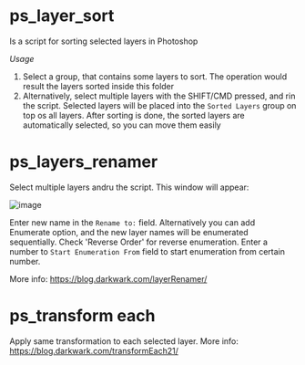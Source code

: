 # ps_layer_sort

Is a script for sorting selected layers in Photoshop

_Usage_

1. Select a group, that contains some layers to sort. The operation would result the layers sorted inside this folder
2. Alternatively, select multiple layers with the SHIFT/CMD pressed, and rin the script. Selected layers will be placed into the `Sorted Layers` group on top os all layers.
After sorting is done, the sorted layers are automatically selected, so you can move them easily


# ps_layers_renamer

Select multiple layers andru the script. 
This window will appear:

![image](https://github.com/movalex/photoshop_scripts/assets/11698866/0294565b-aedf-44c4-a6df-5d6883f56b4a)

Enter new name in the `Rename to:` field.
Alternatively you can add Enumerate option, and the new layer names will be enumerated sequentially.
Check 'Reverse Order' for reverse enumeration.
Enter a number to `Start Enumeration From` field to start enumeration from certain number.

More info: https://blog.darkwark.com/layerRenamer/

# ps_transform each

Apply same transformation to each selected layer.
More info: https://blog.darkwark.com/transformEach21/